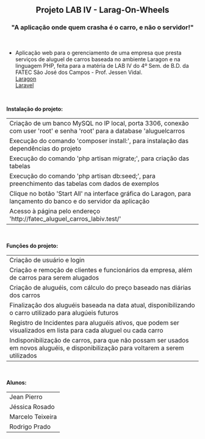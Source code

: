 <h2 align="center">Projeto LAB IV - Larag-On-Wheels</h2>
<h3 align="center"> "A aplicação onde quem crasha é o carro, e não o servidor!"</h3>
<br>
<ul>
	<li>Aplicação web para o gerenciamento de uma empresa que presta serviços de aluguel de carros baseada no ambiente Laragon e na linguagem PHP, feita para a matéria de LAB IV do 4º Sem. de B.D. da FATEC São José dos Campos - Prof. Jessen Vidal.<br><a href="https://laragon.org" target="_blank">Laragon</a><br><a href="https://laravel.com" target="_blank">Laravel</a><br>
	</li>
</ul>
<br>
<p><strong>Instalação do projeto:</strong></p>
<table>
	<tr>
		<td>Criação de um banco MySQL no IP local, porta 3306, conexão com user 'root' e senha 'root' para a database 'aluguelcarros</td>
	</tr>
	<tr>
		<td>Execução do comando 'composer install:', para instalação das dependências do projeto</td>
	</tr>
	<tr>
		<td>Execução do comando 'php artisan migrate;', para criação das tabelas</td>
	</tr>
	<tr>
		<td>Execução do comando 'php artisan db:seed;', para preenchimento das tabelas com dados de exemplos </td>
	</tr>
	<tr>
		<td>Clique no botão 'Start All' na interface gráfica do Laragon, para lançamento do banco e do servidor da aplicação</td>
	</tr>
	<tr>
		<td>Acesso à página pelo endereço 'http://fatec_aluguel_carros_labiv.test/'</td>
	</tr>
	
</table>
<br>
<p><strong>Funções do projeto:</strong></p>
<table>
	<tr>
		<td>Criação de usuário e login</td>
	</tr>
	<tr>
		<td>Criação e remoção de clientes e funcionários da empresa, além de carros para serem alugados</td>
	</tr>
	<tr>
		<td>Criação de aluguéis, com cálculo do preço baseado nas diárias dos carros</td>
	</tr>
	<tr>
		<td>Finalização dos aluguéis baseada na data atual, disponibilizando o carro utilizado para alugúeis futuros</td>
	</tr>
	<tr>
		<td>Registro de Incidentes para aluguéis ativos, que podem ser visualizados em lista para cada aluguel ou cada carro</td>
	</tr>
	<tr>
		<td>Indisponibilização de carros, para que não possam ser usados em novos aluguéis, e disponibilização para voltarem a serem utilizados </td>
	</tr>
</table>
<br>
<p><strong>Alunos:</strong></p>
<table>
	<tr>
		<td>Jean Pierro</td>
	</tr>
	<tr>
		<td>Jéssica Rosado</td>
	</tr>
	<tr>
		<td>Marcelo Teixeira</td>
	</tr>
	<tr>
		<td>Rodrigo Prado</td>
	</tr>
</table>

